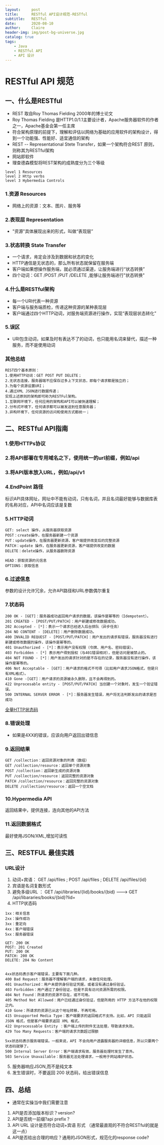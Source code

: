 ```yaml
---
layout:     post
title:      RESTful API设计规范-RESTful
subtitle:   RESTful
date:       2020-08-10
author:     Claire
header-img: img/post-bg-universe.jpg
catalog: true
tags:
    - Java
    - RESTful API
    - API 设计
---
```


# RESTful API 规范

## 一、什么是RESTful

- REST 取自Roy Thomas Fielding 2000年的博士论文
- Roy Thomas Fielding 是HTTP1.0/1.1主要设计者，Apache服务器软件的作者之一，Apache基金会第一任主席
- 符合架构原理的前提下，理解和评估以网络为基础的应用软件的架构设计，得到一个功能强、性能好、适宜通信的架构
- REST -- Representational Stete Transfer，如果一个架构符合REST 原则，则称其为RESTful架构
- 网站即软件
- 理查德森模型将REST架构的成熟度分为三个等级

```text
level 1 Resources
level 2 Http verbs
level 3 Hybermedia Controls
```

### 1.资源 Resources

- 网络上的资源：文本、图片、服务等

### 2.表现层 Representation

- "资源"具体展现出来的形式，叫做“表现层”

### 3.状态转换 State Transfer

- 一个请求，肯定会涉及到数据和状态的变化
- HTTP通信是无状态的，那么所有状态就保留在服务端
- 客户端如果想操作服务端，就必须通过渠道，让服务端进行“状态转换”
- 四个动词：GET /POST /PUT /DELETE ,能够让服务端进行"状态转换"

### 4.什么是RESTful架构

- 每一个URI代表一种资源
- 客户端与服务端质检，传递这种资源的某种表现层
- 客户端通过四个HTTP动词，对服务端资源进行操作，实现“表现层状态转化”

### 5.误区

- URI包含动词，如果及时有表达不了的动词，也只能用名词来替代，描述一种服务，而不是使用动词

### 其他总结

```text
REST四个基本原则：
1.使用HTTP动词：GET POST PUT DELETE；
2.无状态连接，服务器端不应保存过多上下文状态，即每个请求都是独立的；
3.为每个资源设置URI；
4.通过XML JSON进行数据传递；
实现上述原则的架构即可称为RESTFul架构。
1.互联网环境下，任何应用的架构和API可以被快速理解；
2.分布式环境下，任何请求都可以被发送到任意服务器；
3.异构环境下，任何资源的访问和使用方式都统一；
```

## 二、RESTful API指南

### 1.使用HTTPs协议

### 2.将API部署在专用域名之下，使用统一的url前缀，例如/api

### 3.将API版本放入URL，例如/api/v1

### 4.EndPoint 路径

标识API具体网址，网址中不能有动词，只有名词，并且名词最好能够与数据库表的名称对应，API中名词应该是复数

### 5.HTTP动词

```text
GET: select 操作，从服务器获取资源
POST：create操作，在服务器新建一个资源
PUT：update操作，在服务器更新资源，客户端提供改变后的完整资源
PATCH：update 操作，在服务器更新资源，客户端提供改变的数据
DELETE：delete操作，从服务器删除资源

HEAD：获取资源的元信息
OPTIONS：获取信息
```

### 6.过滤信息

参数的设计允许冗余，允许API路径和URL参数偶尔重复

### 7.状态码

```text
200 OK - [GET]：服务器成功返回用户请求的数据，该操作是幂等的（Idempotent）。
201 CREATED - [POST/PUT/PATCH]：用户新建或修改数据成功。
202 Accepted - [*]：表示一个请求已经进入后台排队（异步任务）
204 NO CONTENT - [DELETE]：用户删除数据成功。
400 INVALID REQUEST - [POST/PUT/PATCH]：用户发出的请求有错误，服务器没有进行新建或修改数据的操作，该操作是幂等的。
401 Unauthorized - [*]：表示用户没有权限（令牌、用户名、密码错误）。
403 Forbidden - [*] 表示用户得到授权（与401错误相对），但是访问是被禁止的。
404 NOT FOUND - [*]：用户发出的请求针对的是不存在的记录，服务器没有进行操作，该操作是幂等的。
406 Not Acceptable - [GET]：用户请求的格式不可得（比如用户请求JSON格式，但是只有XML格式）。
410 Gone -[GET]：用户请求的资源被永久删除，且不会再得到的。
422 Unprocesable entity - [POST/PUT/PATCH] 当创建一个对象时，发生一个验证错误。
500 INTERNAL SERVER ERROR - [*]：服务器发生错误，用户将无法判断发出的请求是否成功
```

[全量HTTP状态码](https://www.w3.org/Protocols/rfc2616/rfc2616-sec10.html)

### 8.错误处理

- 如果是4XX的错误，应该向用户返回出错信息

### 9.返回结果

```text
GET /collection：返回资源对象的列表（数组）
GET /collection/resource：返回单个资源对象
POST /collection：返回新生成的资源对象
PUT /collection/resource：返回完整的资源对象
PATCH /collection/resource：返回完整的资源对象
DELETE /collection/resource：返回一个空文档
```

### 10.Hypermedia API

返回结果中，提供连接，连向其他的API方法

### 11.返回数据格式

最好使用JSON/XML,增加可读性


## 三、RESTFUL 最佳实践

### URL设计

1. 动词+宾语： GET /api/files ; POST /api/files ; DELETE /api/files/{id}
2. 宾语是名词复数形式 
3. 避免多级URL ： GET /api/libraries/{lid}/books/{bid} ---> GET /api/libararies/books/{bid}?lid=
4. HTTP状态码

```text
1xx：相关信息
2xx：操作成功
3xx：重定向
4xx：客户端错误
5xx：服务器错误

GET: 200 OK
POST: 201 Created
PUT: 200 OK
PATCH: 200 OK
DELETE: 204 No Content


4xx状态码表示客户端错误，主要有下面几种。
400 Bad Request：服务器不理解客户端的请求，未做任何处理。
401 Unauthorized：用户未提供身份验证凭据，或者没有通过身份验证。
403 Forbidden：用户通过了身份验证，但是不具有访问资源所需的权限。
404 Not Found：所请求的资源不存在，或不可用。
405 Method Not Allowed：用户已经通过身份验证，但是所用的 HTTP 方法不在他的权限之内。
410 Gone：所请求的资源已从这个地址转移，不再可用。
415 Unsupported Media Type：客户端要求的返回格式不支持。比如，API 只能返回 JSON 格式，但是客户端要求返回 XML 格式。
422 Unprocessable Entity ：客户端上传的附件无法处理，导致请求失败。
429 Too Many Requests：客户端的请求次数超过限额

5xx状态码表示服务端错误。一般来说，API 不会向用户透露服务器的详细信息，所以只要两个状态码就够了。
500 Internal Server Error：客户端请求有效，服务器处理时发生了意外。
503 Service Unavailable：服务器无法处理请求，一般用于网站维护状态。

```

5. 服务器响应JSON,而不是纯文本
6. 发生错误时，不要返回 200 状态码，给出错误信息

## 四、总结

- 通常在实操当中我们需要注意

1. API是否添加版本标识？version?
2. API是否统一前缀?api prefix？
3. API URL 设计是否符合动词+宾语 形式 （通常最直观的不符合RESTful的就是这一点）
4. API是否给出合理的响应？通用的JSON形式，规范化的response code?